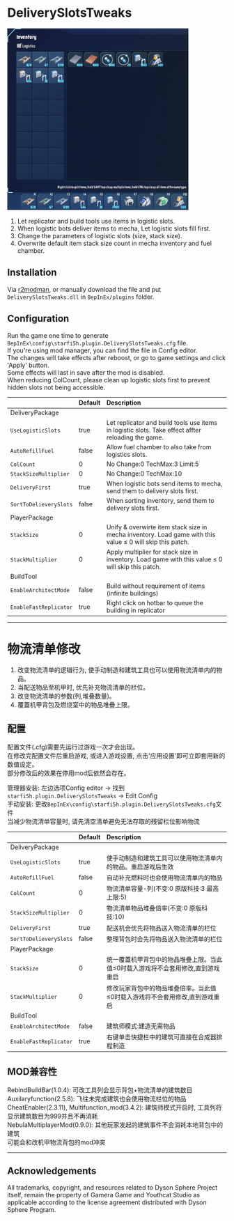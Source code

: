 # DeliverySlotsTweaks

![demo](https://raw.githubusercontent.com/starfi5h/DSP_Mod/dev/DeliverySlotsTweaks/img/demo1.jpg)

1. Let replicator and build tools use items in logistic slots.
2. When logistic bots deliver items to mecha, Let logistic slots fill first.   
3. Change the parameters of logistic slots (size, stack size).  
4. Overwrite default item stack size count in mecha inventory and fuel chamber.  

## Installation
Via [r2modman](https://dsp.thunderstore.io/package/ebkr/r2modman/), or manually download the file and put `DeliverySlotsTweaks.dll` in `BepInEx/plugins` folder.

## Configuration

Run the game one time to generate `BepInEx\config\starfi5h.plugin.DeliverySlotsTweaks.cfg` file.  
If you're using mod manager, you can find the file in Config editor.  
The changes will take effects after reboost, or go to game settings and click 'Apply' button.  
Some effects will last in save after the mod is disabled.  
When reducing ColCount, please clean up logistic slots first to prevent hidden slots not being accessible.  

| | Default | Description |
| :----- | :------ | :---------- |
| DeliveryPackage | | |
| `UseLogisticSlots`     | true | Let replicator and build tools use items in logistic slots. Take effect affter reloading the game. |
| `AutoRefillFuel`       | false | Allow fuel chamber to also take from logistics slots. |
| `ColCount`             | 0    | No Change:0 TechMax:3 Limit:5 |
| `StackSizeMultiplier`  | 0    | No Change:0 TechMax:10 |
| `DeliveryFirst`        | true | When logistic bots send items to mecha, send them to delivery slots first. |
| `SortToDelieverySlots` | false | When sorting inventory, send them to delivery slots first. |
| PlayerPackage | | |
| `StackSize`            | 0    | Unify & overwirte item stack size in mecha inventory. Load game with this value ≤ 0 will skip this patch. |
| `StackMultiplier`      | 0    | Apply multiplier for stack size in inventory. Load game with this value ≤ 0 will skip this patch. |
| BuildTool | | |
| `EnableArchitectMode`  | false | Build without requirement of items (infinite buildings) |
| `EnableFastReplicator` | true | Right click on hotbar to queue the building in replicator |

----

# 物流清单修改

1. 改变物流清单的逻辑行为, 使手动制造和建筑工具也可以使用物流清单内的物品。  
2. 当配送物品至机甲时, 优先补充物流清单的栏位。  
3. 改变物流清单的参数(列,堆叠数量)。  
4. 覆蓋机甲背包及燃烧室中的物品堆疊上限。  

## 配置   
配置文件(.cfg)需要先运行过游戏一次才会出现。  
在修改完配置文件后重启游戏, 或进入游戏设置, 点击'应用设置'即可立即套用新的数值设定。  
部分修改后的效果在停用mod后依然会存在。   

管理器安装: 左边选项Config editor -> 找到`starfi5h.plugin.DeliverySlotsTweaks` -> Edit Config  
手动安装: 更改`BepInEx\config\starfi5h.plugin.DeliverySlotsTweaks.cfg`文件  
当减少物流清单容量时, 请先清空清单避免无法存取的残留栏位影响物流  

| | Default | Description |
| :----- | :------ | :---------- |
| DeliveryPackage | | |
| `UseLogisticSlots`     | true | 使手动制造和建筑工具可以使用物流清单内的物品。重启游戏后生效 |
| `AutoRefillFuel`       | false | 自动补充燃料时也会使用物流清单内的物品 |
| `ColCount`             | 0    | 物流清单容量-列(不变:0 原版科技:3 最高上限:5) |
| `StackSizeMultiplier`  | 0    | 物流清单物品堆叠倍率(不变:0 原版科技:10) |
| `DeliveryFirst`        | true | 配送机会优先将物品送入物流清单的栏位 |
| `SortToDelieverySlots` | false | 整理背包时会先将物品送入物流清单的栏位 |
| PlayerPackage | | |
| `StackSize`            | 0    | 统一覆蓋机甲背包中的物品堆疊上限。当此值≤0时载入游戏将不会套用修改,直到游戏重启 |
| `StackMultiplier`      | 0    | 修改玩家背包中的物品堆疊倍率。当此值≤0时载入游戏将不会套用修改,直到游戏重启 |
| BuildTool | | |
| `EnableArchitectMode`  | false | 建筑师模式:建造无需物品 |
| `EnableFastReplicator` | true | 右键单击快捷栏中的建筑可直接在合成器排程制造 |

## MOD兼容性
RebindBuildBar(1.0.4): 可改工具列会显示背包+物流清单的建筑数目  
Auxilaryfunction(2.5.8): 飞往未完成建筑也会使用物流栏位的物品  
CheatEnabler(2.3.11), Multifunction_mod(3.4.2): 建筑师模式开启时, 工具列将显示建筑数目为999并且不再消耗  
NebulaMultiplayerMod(0.9.0): 其他玩家发起的建筑事件不会消耗本地背包中的建筑  
可能会和改机甲物流背包的mod冲突  

----

## Acknowledgements
All trademarks, copyright, and resources related to Dyson Sphere Project itself, remain the property of Gamera Game and Youthcat Studio as applicable according to the license agreement distributed with Dyson Sphere Program.  